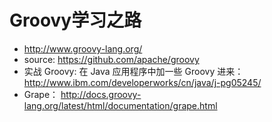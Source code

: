 # Groovy学习之路

* <http://www.groovy-lang.org/>
* source: <https://github.com/apache/groovy>
* 实战 Groovy: 在 Java 应用程序中加一些 Groovy 进来：<http://www.ibm.com/developerworks/cn/java/j-pg05245/>
* Grape： <http://docs.groovy-lang.org/latest/html/documentation/grape.html>
